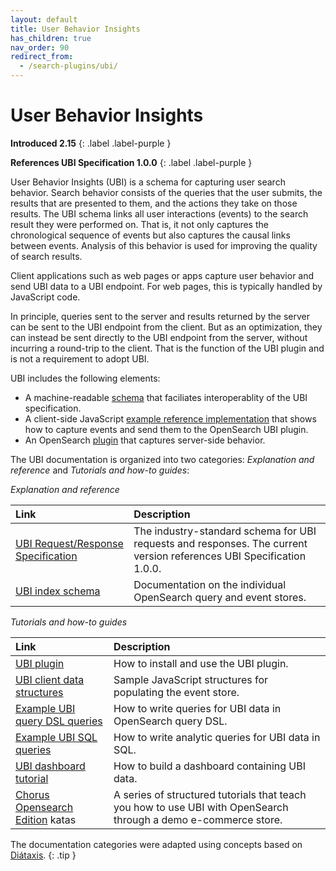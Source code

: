 ```yaml
---
layout: default
title: User Behavior Insights
has_children: true
nav_order: 90
redirect_from:
  - /search-plugins/ubi/
---
```

# User Behavior Insights

**Introduced 2.15**
{: .label .label-purple }

**References UBI Specification 1.0.0**
{: .label .label-purple }

User Behavior Insights (UBI) is a schema for capturing user search behavior. Search behavior consists of the queries that the user submits, the results that are presented to them, and the actions they take on those results. The UBI schema links all user interactions (events) to the search result they were performed on. That is, it not only captures the chronological sequence of events but also captures the causal links between events. Analysis of this behavior is used for improving the quality of search results.

Client applications such as web pages or apps capture user behavior and send UBI data to a UBI endpoint. For web pages, this is typically handled by JavaScript code.

In principle, queries sent to the server and results returned by the server can be sent to the UBI endpoint from the client. But as an optimization, they can instead be sent directly to the UBI endpoint from the server, without incurring a round-trip to the client. That is the function of the UBI plugin and is not a requirement to adopt UBI.

UBI includes the following elements:
* A machine-readable [schema](https://github.com/o19s/ubi) that faciliates interoperablity of the UBI specification.
* A client-side JavaScript [example reference implementation]({{site.url}}{{site.baseurl}}/search-plugins/ubi/data-structures/) that shows how to capture events and send them to the OpenSearch UBI plugin.
* An OpenSearch [plugin](https://github.com/opensearch-project/user-behavior-insights) that captures server-side behavior.

<!-- vale off -->

The UBI documentation is organized into two categories: *Explanation and reference* and *Tutorials and how-to guides*:   

*Explanation and reference*

| Link | Description |
| :--------- | :------- |
| [UBI Request/Response Specification](https://github.com/o19s/ubi/) | The industry-standard schema for UBI requests and responses. The current version references UBI Specification 1.0.0.  |
| [UBI index schema]({{site.url}}{{site.baseurl}}/search-plugins/ubi/schemas/) | Documentation on the individual OpenSearch query and event stores. |


*Tutorials and how-to guides*

| Link | Description |
| :--------- | :------- |
| [UBI plugin](https://github.com/opensearch-project/user-behavior-insights) | How to install and use the UBI plugin. |
| [UBI client data structures]({{site.url}}{{site.baseurl}}/search-plugins/ubi/data-structures/)  | Sample JavaScript structures for populating the event store. |
| [Example UBI query DSL queries]({{site.url}}{{site.baseurl}}/search-plugins/ubi/dsl-queries/)  | How to write queries for UBI data in OpenSearch query DSL. |
| [Example UBI SQL queries]({{site.url}}{{site.baseurl}}/search-plugins/ubi/sql-queries/)  | How to write analytic queries for UBI data in SQL. |
| [UBI dashboard tutorial]({{site.url}}{{site.baseurl}}/search-plugins/ubi/ubi-dashboard-tutorial/) | How to build a dashboard containing UBI data. |
| [Chorus Opensearch Edition](https://github.com/o19s/chorus-opensearch-edition/?tab=readme-ov-file#structured-learning-using-chorus-opensearch-edition) katas | A series of structured tutorials that teach you how to use UBI with OpenSearch through a demo e-commerce store. |

<!-- vale on -->
The documentation categories were adapted using concepts based on [Diátaxis](https://diataxis.fr/).
{: .tip }
